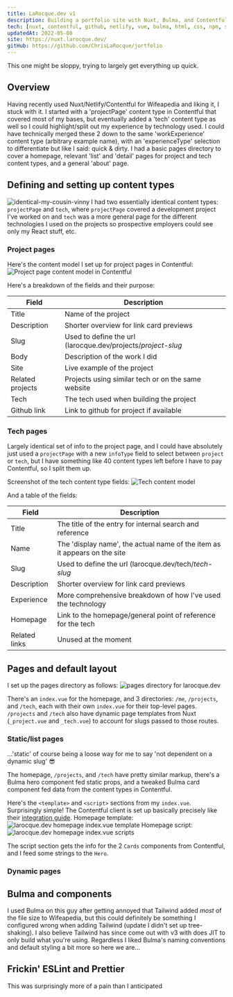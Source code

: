 ```yaml
---
title: LaRocque.dev v1
description: Building a portfolio site with Nuxt, Bulma, and Contentful.
tech: [nuxt, contentful, github, netlify, vue, bulma, html, css, npm, sass]
updatedAt: 2022-05-08
site: https://nuxt.larocque.dev/
gitHub: https://github.com/ChrisLaRocque/jortfolio
---
```


This one might be sloppy, trying to largely get everything up quick.

## Overview

Having recently used Nuxt/Netlify/Contentful for Wifeapedia and liking it, I stuck with it. I started with a 'projectPage' content type in Contentful that covered most of my bases, but eventually added a 'tech' content type as well so I could highlight/split out my experience by technology used. I could have technically merged these 2 down to the same 'workExperience' content type (arbitrary example name), with an 'experienceType' selection to differentiate but like I said: quick & dirty. I had a basic pages directory to cover a homepage, relevant 'list' and 'detail' pages for project and tech content types, and a general 'about' page.

## Defining and setting up content types

![identical-my-cousin-vinny](//images.ctfassets.net/i1trowbjm312/7o0ZBFDyBgPYkeqaj7h5Qq/d3b5ff633894622c8c130370832ebd49/identical-my-cousin-vinny.gif)
I had two essentially identical content types: `projectPage` and `tech`, where `projectPage` covered a development project I've worked on and `tech` was a more general page for the different technologies I used on the projects so prospective employers could see only my React stuff, etc.

### Project pages

Here's the content model I set up for project pages in Contentful:
![Project page content model in Contentful](//images.ctfassets.net/i1trowbjm312/7n1LTEiQzjqYHD6Ifogsbi/7a5142c787bcce6ac0b51df6e83cad74/Screen_Shot_2021-12-12_at_1.39.10_PM.png)

Here's a breakdown of the fields and their purpose:

| Field            | Description                                                  |
| ---------------- | ------------------------------------------------------------ |
| Title            | Name of the project                                          |
| Description      | Shorter overview for link card previews                      |
| Slug             | Used to define the url (larocque.dev/projects/_project-slug_ |
| Body             | Description of the work I did                                |
| Site             | Live example of the project                                  |
| Related projects | Projects using similar tech or on the same website           |
| Tech             | The tech used when building the project                      |
| Github link      | Link to github for project if available                      |

### Tech pages

Largely identical set of info to the project page, and I could have absolutely just used a `projectPage` with a new `infoType` field to select between `project` or `tech`, but I have something like 40 content types left before I have to pay Contentful, so I split them up.

Screenshot of the tech content type fields:
![Tech content model](//images.ctfassets.net/i1trowbjm312/5tXdYDyiXKblmXSU6lBdJk/bec37ec0df33a694073ba7c25a1c35c2/Screen_Shot_2021-12-12_at_2.34.02_PM.png)

And a table of the fields:

| Field         | Description                                                               |
| ------------- | ------------------------------------------------------------------------- |
| Title         | The title of the entry for internal search and reference                  |
| Name          | The 'display name', the actual name of the item as it appears on the site |
| Slug          | Used to define the url (larocque.dev/tech/_tech-slug_                     |
| Description   | Shorter overview for link card previews                                   |
| Experience    | More comprehensive breakdown of how I've used the technology              |
| Homepage      | Link to the homepage/general point of reference for the tech              |
| Related links | Unused at the moment                                                      |

## Pages and default layout

I set up the pages directory as follows:
![pages directory for larocque.dev](//images.ctfassets.net/i1trowbjm312/6VWm77pmrCnZLQRw26Wd2i/c4c94fddbae4a11a34dd72bc5b771358/Screen_Shot_2021-12-12_at_2.45.48_PM.png)

There's an `index.vue` for the homepage, and 3 directories: `/me`, `/projects`, and `/tech`, each with their own `index.vue` for their top-level pages. `/projects` and `/tech` also have dynamic page templates from Nuxt (`_project.vue` and `_tech.vue`) to account for slugs passed to those routes.

### Static/list pages

...'static' of course being a loose way for me to say 'not dependent on a dynamic slug' &#128526;

The homepage, `/projects`, and `/tech` have pretty similar markup, there's a Bulma hero component fed static props, and a tweaked Bulma card component fed data from the content types in Contentful.

Here's the `<template>` and `<script>` sections from my `index.vue`. Surprisingly simple! The Contentful client is set up basically precisely like their [integration guide](https://www.contentful.com/developers/docs/javascript/tutorials/integrate-contentful-with-vue-and-nuxt/ "Contentful Nuxt integration guide").
Homepage template:
![larocque.dev homepage index.vue template](//images.ctfassets.net/i1trowbjm312/6gLlRgOAMIKi93rFAYNph3/c030a61ad678fc69140570fbf180f574/homepageTemplate.png)
Homepage script:
![larocque.dev homepage index.vue scripts](//images.ctfassets.net/i1trowbjm312/4XUKaHFKEVTjXWOyOCtHfr/fbf8fb7c756c30f5f3894a081074a85b/homepageScript.png)

The script section gets the info for the 2 `Cards` components from Contentful, and I feed some strings to the `Hero`.

### Dynamic pages

## Bulma and components

I used Bulma on this guy after getting annoyed that Tailwind added _most_ of the file size to Wifeapedia, but this could definitely be something I configured wrong when adding Tailwind (update I didn't set up tree-shaking). I also believe Tailwind has since come out with v3 with does JIT to only build what you're using. Regardless I liked Bulma's naming conventions and default styling a bit more so here we are...

## Frickin' ESLint and Prettier

This was surprisingly more of a pain than I anticipated
